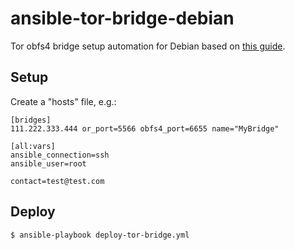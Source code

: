 # ansible-tor-bridge-debian
Tor obfs4 bridge setup automation for Debian based on [this guide](https://community.torproject.org/relay/setup/bridge/debian-ubuntu/).

## Setup

Create a "hosts" file, e.g.:
```
[bridges]
111.222.333.444 or_port=5566 obfs4_port=6655 name="MyBridge"

[all:vars]
ansible_connection=ssh
ansible_user=root

contact=test@test.com
```

## Deploy
```
$ ansible-playbook deploy-tor-bridge.yml
```